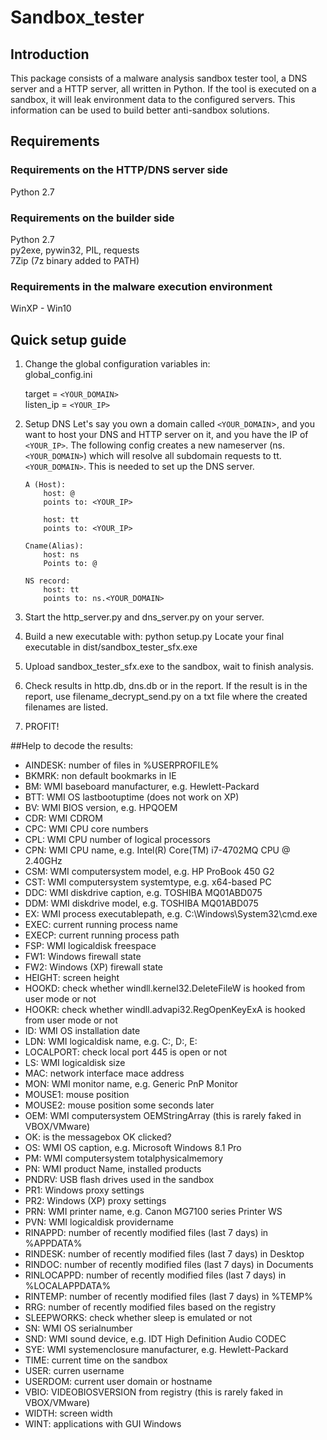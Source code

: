 # Sandbox_tester


## Introduction
This package consists of a malware analysis sandbox tester tool, a DNS server and a HTTP server,
all written in Python. If the tool is executed on a sandbox, it will leak environment data to the 
configured servers. This information can be used to build better anti-sandbox solutions.

## Requirements
### Requirements on the HTTP/DNS server side
Python 2.7

### Requirements on the builder side
Python 2.7<br/>
py2exe, pywin32, PIL, requests<br/>
7Zip (7z binary added to PATH)

### Requirements in the malware execution environment
WinXP - Win10

## Quick setup guide
1. Change the global configuration variables in:<br/>
	global_config.ini<br/>

	target = `<YOUR_DOMAIN>`<br/>
	listen_ip = `<YOUR_IP>`

2. Setup DNS
	Let's say you own a domain called `<YOUR_DOMAIN`>, and you want to host your DNS and HTTP server on it,
	and you have the IP of `<YOUR_IP>`. The following config creates a new nameserver (ns.`<YOUR_DOMAIN>`) 
	which will resolve all subdomain requests to tt.`<YOUR_DOMAIN>`. This is needed to set up the DNS server.

	```
	A (Host):
		host: @
		points to: <YOUR_IP>

		host: tt
		points to: <YOUR_IP>

	Cname(Alias):
		host: ns
		Points to: @

	NS record:
		host: tt
		points to: ns.<YOUR_DOMAIN>
	```

3. Start the http_server.py and dns_server.py on your server.

4. Build a new executable with:
	python setup.py
	Locate your final executable in dist/sandbox_tester_sfx.exe

6. Upload sandbox_tester_sfx.exe to the sandbox, wait to finish analysis.

7. Check results in http.db, dns.db or in the report. If the result is in the report, 
use filename_decrypt_send.py on a txt file where the created filenames are listed. 

8. PROFIT!

##Help to decode the results:
  * AINDESK: number of files in %USERPROFILE% 
  * BKMRK: non default bookmarks in IE
  * BM: WMI baseboard manufacturer, e.g. Hewlett-Packard
  * BTT: WMI OS lastbootuptime (does not work on XP)
  * BV: WMI BIOS version, e.g. HPQOEM
  * CDR: WMI CDROM
  * CPC: WMI CPU core numbers
  * CPL: WMI CPU number of logical processors
  * CPN: WMI CPU name, e.g. Intel(R) Core(TM) i7-4702MQ CPU @ 2.40GHz
  * CSM: WMI computersystem model, e.g. HP ProBook 450 G2
  * CST: WMI computersystem systemtype, e.g. x64-based PC
  * DDC: WMI diskdrive caption, e.g. TOSHIBA MQ01ABD075
  * DDM: WMI diskdrive model, e.g. TOSHIBA MQ01ABD075
  * EX: WMI process executablepath, e.g. C:\Windows\System32\cmd.exe
  * EXEC: current running process name
  * EXECP: current running process path
  * FSP: WMI logicaldisk freespace
  * FW1: Windows firewall state
  * FW2: Windows (XP) firewall state 
  * HEIGHT: screen height
  * HOOKD: check whether windll.kernel32.DeleteFileW is hooked from user mode or not
  * HOOKR: check whether windll.advapi32.RegOpenKeyExA is hooked from user mode or not
  * ID: WMI OS installation date
  * LDN: WMI logicaldisk name, e.g. C:, D:, E:
  * LOCALPORT: check local port 445 is open or not
  * LS: WMI logicaldisk size
  * MAC: network interface mace address
  * MON: WMI monitor name, e.g. Generic PnP Monitor
  * MOUSE1: mouse position
  * MOUSE2: mouse position some seconds later
  * OEM: WMI computersystem OEMStringArray (this is rarely faked in VBOX/VMware)
  * OK: is the messagebox OK clicked? 
  * OS: WMI OS caption, e.g. Microsoft Windows 8.1 Pro
  * PM: WMI computersystem totalphysicalmemory
  * PN: WMI product Name, installed products
  * PNDRV: USB flash drives used in the sandbox
  * PR1: Windows proxy settings
  * PR2: Windows (XP) proxy settings
  * PRN: WMI printer name, e.g. Canon MG7100 series Printer WS
  * PVN: WMI logicaldisk providername
  * RINAPPD: number of recently modified files (last 7 days) in %APPDATA%
  * RINDESK: number of recently modified files (last 7 days) in Desktop
  * RINDOC: number of recently modified files (last 7 days) in Documents
  * RINLOCAPPD: number of recently modified files (last 7 days) in %LOCALAPPDATA%
  * RINTEMP: number of recently modified files (last 7 days) in %TEMP%
  * RRG: number of recently modified files based on the registry
  * SLEEPWORKS: check whether sleep is emulated or not
  * SN: WMI OS serialnumber
  * SND: WMI sound device, e.g. IDT High Definition Audio CODEC
  * SYE: WMI systemenclosure manufacturer, e.g. Hewlett-Packard
  * TIME: current time on the sandbox
  * USER: curren username
  * USERDOM: current user domain or hostname
  * VBIO: VIDEOBIOSVERSION from registry (this is rarely faked in VBOX/VMware)
  * WIDTH: screen width
  * WINT: applications with GUI Windows
  